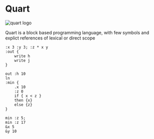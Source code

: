 # Quart

![quart logo](https://quart.firecrow.com/quart-logo128.png)


Quart is a block based programming language, with few symbols and explict references of lexical or direct scope


```
:x 3 :y 3; :z * x y
:out {
    write h
    write j
}

out :h 10
ln
:min {
    .x 10 
    :z 0 
    if { x < z } 
    then {x} 
    else {z}
} 

min :z 5; 
min :z 17
&x 5 
&y 10
```
